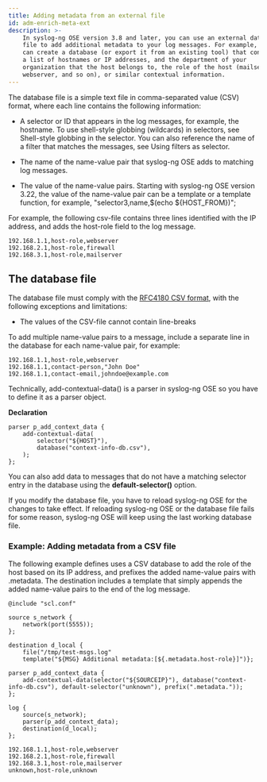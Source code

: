 ```yaml
---
title: Adding metadata from an external file
id: adm-enrich-meta-ext
description: >-
    In syslog-ng OSE version 3.8 and later, you can use an external database
    file to add additional metadata to your log messages. For example, you
    can create a database (or export it from an existing tool) that contains
    a list of hostnames or IP addresses, and the department of your
    organization that the host belongs to, the role of the host (mailserver,
    webserver, and so on), or similar contextual information.
---
```


The database file is a simple text file in comma-separated value (CSV)
format, where each line contains the following information:

- A selector or ID that appears in the log messages, for example, the
    hostname. To use shell-style globbing (wildcards) in selectors, see
    Shell-style globbing in the selector.
    You can also reference the name of a filter that matches
    the messages, see Using filters as selector.

- The name of the name-value pair that syslog-ng OSE adds to matching
    log messages.

- The value of the name-value pairs. Starting with syslog-ng OSE
    version 3.22, the value of the name-value pair can be a template or
    a template function, for example, \"selector3,name,$(echo
    ${HOST_FROM})\";

For example, the following csv-file contains three lines identified with
the IP address, and adds the host-role field to the log message.

```text
192.168.1.1,host-role,webserver
192.168.2.1,host-role,firewall
192.168.3.1,host-role,mailserver
```

## The database file

The database file must comply with the [RFC4180 CSV format](https://tools.ietf.org/html/rfc4180),
with the following exceptions and limitations:

- The values of the CSV-file cannot contain line-breaks

To add multiple name-value pairs to a message, include a separate line
in the database for each name-value pair, for example:

```text
192.168.1.1,host-role,webserver
192.168.1.1,contact-person,"John Doe"
192.168.1.1,contact-email,johndoe@example.com
```

Technically, add-contextual-data() is a parser in syslog-ng OSE so you
have to define it as a parser object.

**Declaration**

```config
parser p_add_context_data {
    add-contextual-data(
        selector("${HOST}"),
        database("context-info-db.csv"),
    );
};
```

You can also add data to messages that do not have a matching selector
entry in the database using the **default-selector()** option.

If you modify the database file, you have to reload syslog-ng OSE for
the changes to take effect. If reloading syslog-ng OSE or the database
file fails for some reason, syslog-ng OSE will keep using the last
working database file.

### Example: Adding metadata from a CSV file

The following example defines uses a CSV database to add the role of the
host based on its IP address, and prefixes the added name-value pairs
with .metadata. The destination includes a template that simply appends
the added name-value pairs to the end of the log message.

```config
@include "scl.conf"

source s_network {
    network(port(5555));
};

destination d_local {
    file("/tmp/test-msgs.log"
    template("${MSG} Additional metadata:[${.metadata.host-role}]")};

parser p_add_context_data {
    add-contextual-data(selector("${SOURCEIP}"), database("context-info-db.csv"), default-selector("unknown"), prefix(".metadata."));
};

log {
    source(s_network);
    parser(p_add_context_data);
    destination(d_local);
};
```

```text
192.168.1.1,host-role,webserver
192.168.2.1,host-role,firewall
192.168.3.1,host-role,mailserver
unknown,host-role,unknown
```
